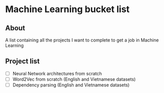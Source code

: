# Machine Learning bucket list

## About
A list containing all the projects I want to complete to get a job in Machine Learning

## Project list
- [ ] Neural Network architectures from scratch
- [ ] Word2Vec from scratch (English and Vietnamese datasets)
- [ ] Dependency parsing (English and Vietnamese datasets)

